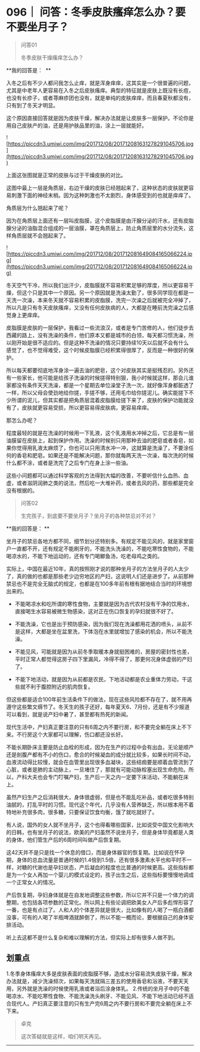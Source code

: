# 096｜ 问答：冬季皮肤瘙痒怎么办？要不要坐月子？

> 问答01
> 
> 冬季皮肤干燥瘙痒怎么办？

 **我的回答是：  **

入冬之后有不少人都问我怎么止痒，就是浑身痒痒，这其实是一个很普遍的问题，尤其是中老年人更容易在入冬之后皮肤瘙痒。典型的特征就是皮肤上既没有长痘，也没有长疹子，或者荨麻疹团也没有，就是单纯的皮肤痒痒，而且春夏秋都没有，只有到了冬天才明显。

这个原因直接回答就是因为皮肤干燥，解决办法就是让皮肤多一层保护。不论你是用自己皮肤产的油，还是用护肤品里的油，涂上一层就能好。

![https://piccdn3.umiwi.com/img/201712/08/201712081631278291045706.jpg](https://piccdn3.umiwi.com/img/201712/08/201712081631278291045706.jpg)

上面这张图就是正常的皮肤与过于干燥皮肤的对比。

这图中最上一层是角质层，右边干燥的皮肤已经翘起来了，这种状态的皮肤就更容易刺激下面的神经末梢。因为这种刺激也不太剧烈，身体感受到的也就是痒痒了。

角质层为什么翘起来了呢？

因为在角质层上面还有一层叫皮脂膜，这个皮脂膜是由汗腺分泌的汗水，还有皮脂腺分泌的油脂混合组成的一层油膜，罩在角质层上，防止角质层里的水分流失，这样角质层就不会翘起来了。

![https://piccdn3.umiwi.com/img/201712/08/201712081649084165066224.jpg](https://piccdn3.umiwi.com/img/201712/08/201712081649084165066224.jpg)

冬天空气干冷，所以我们出汗少，皮脂膜就不容易积累足够的厚度，所以更容易干燥，但这个只是其中一个原因。另一个原因就是洗澡太勤了，很多同学现在都是一天洗一次澡，本来冬天就不容易积累的皮脂膜，洗完一次澡之后就被完全冲掉了，所以凡是只有冬天皮肤瘙痒，又没有任何皮肤病的人，大都是在睡前洗完澡之后感觉身上更痒痒。

皮脂膜是皮肤的一层保护，我看过一些流浪汉，或者是专门苦修的人，他们徒步去西藏的路上，没有洗澡的条件，他们原本又都是城市的白领，每天都习惯洗澡，所以刚开始是很不适应的。但是这种不洗澡的情况只要持续10天以后就不会有什么感觉了，也不觉得难受，这个时候皮脂膜已经积累得很厚了，反而是一种很好的保护。

所以每天都要彻底地浑身涂一遍去油的肥皂，这个对皮肤其实是挺残忍的。另外还有一些家长，他可能是给孩子洗澡的时候搓得特别狠，我小时候就这样，那会儿谁家都没有条件天天洗澡，都是一个星期去单位澡堂子洗一次，就好像浑身都脏透了一样，所以父母会使劲地给你搓，手搓不够，还用毛巾给你搓泥儿。确实能搓下不少所谓的泥儿，但其实都是把角质层混着皮脂膜给搓下来了，皮肤的保护功能就没有了，皮肤就更容易受损，所以更容易得皮肤病，更容易痒痒。

那怎么办呢？

程度最轻的就是在洗澡的时候用一下乳液，这个乳液用水冲掉之后，它总是有一层油膜留在皮肤上，起到保护作用。洗澡的时候别只用那种去油的肥皂或者香皂，如果你觉得用乳液太麻烦了，你也可以只用清水冲一冲，这就算是洗澡了，不要涂任何的香皂和肥皂。如果还是不能解决问题，那你就每两天洗一次澡，每次洗的时候什么都不涂，或者是洗完了之后专门在身上涂一些油。

这些小问题都可以通过科学客观的方法得到大幅的改善，不要听信什么血热、血虚，或者滋阴润肺之类的说法，然后吃一大堆补药，或者去风的药，那些都是完全没有根据的。

> 问答02
> 
> 生完孩子，到底要不要坐月子？坐月子的各种禁忌对不对？

 **我的回答是： **

坐月子的禁忌各地方都不同，细节划分还特别多。有规定不能见风的，就是家里窗户一直都不开，还有规定不能刷牙的，不能洗头洗澡的，不能吃寒性食物的，不能喝凉水的，不能下地运动的，还有专门喝鲫鱼汤，吃老母鸡之类的。

实际上，中国在最近10年，真的按照刚才说的那种坐月子的方法坐月子的人太少了，真的做的也都是那些老少边穷地区的产妇，这说明人们还是进步了。从前那种禁忌也不是完全无脑式的规定，也都是在100多年前有根有据地结合当时的环境想出来的。

* 不能喝凉水和吃所谓的寒性食物，主要就是因为古代农村没有干净的饮用水，直接喝生水容易被微生物感染，这对正在伤口恢复的孕妇就很不好了。

* 不能洗澡，它也是出于预防感染，因为我们现在洗澡都用花洒的喷头，从前不是这样，大都是坐在盆里洗，下体泡在水里就增加了感染的机会，所以不能洗澡。

* 不能见风，可能就是因为从前冬季取暖本身就挺困难的，房屋的密封性也差，平时正常人都觉得这房子四下里漏风，冷得不得了，那更何况身体虚弱的产妇了。

* 不能下地活动，就是因为从前都是农民，下地活动都是农业重体力劳动，干这些就不利于腹腔附近的肌肉恢复。

但这些都是适合100年前生活条件下的做法，现在这些风险都不存在了，就不用再遵守这些繁文缛节了。冬天生的孩子还好，每年夏天6、7月份，还是有不少报道可以看到，就是说产妇中暑了，甚至都有热死的新闻。

现代生活中，产妇真正要注意的只有6周之内不要行房，和不要完全躺在床上不下来。不行房这个大家都可以理解，伤口都还没长好。

不能长期卧床主要是防止血栓的形成，因为在生产的过程中会有出血，无论是顺产还是剖腹产都有不小的伤口，愈合的时候凝血的成分就比较多，如果长时间不动，血液流动得比较慢，就会在血管里出现很多血凝块，这些结痂要是顺着血管流到了心脏，或者是肺的主动脉上，一旦堵住了，那就有可能动脉栓塞出现生命危险。所以，产科大夫也会专门叮嘱产妇，生产后一天之内一定要下床活动，不能躺在床上。

虽然产妇生产之后消耗很大，身体很虚弱，但是也不能乱吃补品，或者吃很多特别油腻的，打乱平时的习惯。现代这个年代，几乎没有人营养缺乏，所以根本用不着特地补充很多肉，很多糖，只要保证饮食均衡，饿了就吃就好了。

有人说，国外的女人就不坐月子，这个也得看哪些国家，比如说受中国文化影响大的日韩，也有坐月子的说法，欧美的产妇虽然不说坐月子，但是身体毕竟都是人类的身体，他们管生产后的6周时间叫做产后恢复期。

这42天并不是只是找一个休息的借口，而是身体器官的恢复期。比如说在怀孕期，身体的总血流量是普通时候的1.4倍到1.5倍，还有很多激素水平也和平时不一样，对糖的代谢也是孕妇状态，产后凝血的程度也比普通的时候更高。这些指标都是为一个女人再加一个婴儿的模式设定的，孩子出生之后，这些指标要慢慢地调成一个正常女人的情况。

产后恢复期，孕妇身体就是在自发地调整这些参数，所以它并不只是一个体力的调整期，也包括各项参数的正常化。所以网上有些论调把欧美女人产后多彪悍形容了一番，也是有点过了。人和人的个体差异就是很大，比如像有的人喝了一瓶白酒都没事，可有的人喝了半瓶啤酒就醉倒了，所以不能一概而论，要根据自己的身体安排活动。

听上去这都不是什么复杂和难以理解的方法，但实际上却有很多人做不到。

## 划重点

1.冬季身体瘙痒大多是皮肤表面的皮脂膜不够，造成水分容易流失皮肤干燥，解决办法就是，减少洗澡频次，如果每天洗就隔三差五的使用香皂和浴液，不要天天用，另外就是洗澡的时候使用乳液或者浴后涂身体乳。
2.传统的坐月子中的不能喝凉水、不能吃寒性食物、不能洗澡洗头刷牙、不能见风、不能下地活动已经不适合现代人。产妇真正要注意的只有生产完6周之内不要行房和不要完全躺在床上不下来。

> 卓克
> 
> 这次答疑就是这样，咱们明天再见。

---
